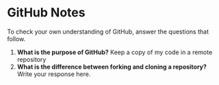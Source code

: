 # GitHub Notes

To check your own understanding of GitHub, answer the questions that follow.

1. **What is the purpose of GitHub?** Keep a copy of my code in a remote repository
1. **What is the difference between forking and cloning a repository?** Write your response here.